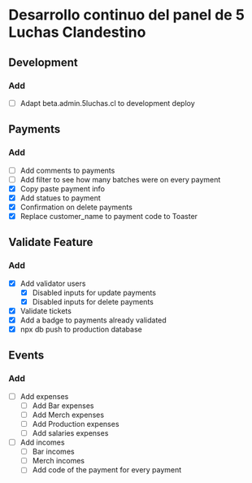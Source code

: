 # Desarrollo continuo del panel de 5 Luchas Clandestino

## Development

### Add
- [ ] Adapt beta.admin.5luchas.cl to development deploy

## Payments

### Add
  - [ ] Add comments to payments
  - [ ] Add filter to see how many batches were on every payment
  - [x] Copy paste payment info
  - [x] Add statues to payment
  - [x] Confirmation on delete payments
  - [x] Replace customer_name to payment code to Toaster

## Validate Feature

### Add

  - [x] Add validator users
    - [x] Disabled inputs for update payments
    - [x] Disabled inputs for delete payments
  - [x] Validate tickets
  - [x] Add a badge to payments already validated
  - [x] npx db push to production database

## Events

### Add
- [ ] Add expenses
  - [ ] Add Bar expenses
  - [ ] Add Merch expenses
  - [ ] Add Production expenses
  - [ ] Add salaries expenses
- [ ] Add incomes
  - [ ] Bar incomes
  - [ ] Merch incomes
  - [ ] Add code of the payment for every payment
